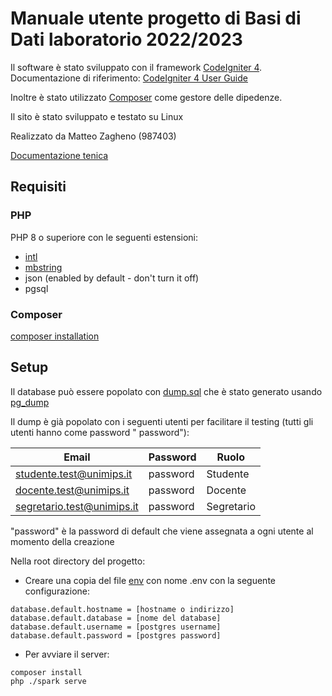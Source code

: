 # Manuale utente progetto di Basi di Dati laboratorio 2022/2023

Il software è stato sviluppato con il framework [CodeIgniter 4](https://codeigniter.com/).
Documentazione di riferimento: [CodeIgniter 4 User Guide](https://codeigniter.com/user_guide/index.html)

Inoltre è stato utilizzato [Composer](https://getcomposer.org/) come gestore delle dipedenze.

Il sito è stato sviluppato e testato su Linux

Realizzato da Matteo Zagheno (987403)

[Documentazione tenica](./doc.md)

## Requisiti

### PHP

PHP 8 o superiore con le seguenti estensioni:

- [intl](http://php.net/manual/en/intl.requirements.php)
- [mbstring](http://php.net/manual/en/mbstring.installation.php)
- json (enabled by default - don't turn it off)
- pgsql

### Composer

[composer installation](https://getcomposer.org/doc/00-intro.md)

## Setup

Il database può essere popolato con [dump.sql](./dump.sql) che è stato generato
usando [pg_dump](https://www.postgresql.org/docs/current/app-pgdump.html)

Il dump è già popolato con i seguenti utenti per facilitare il testing (tutti gli utenti hanno come password "
password"):

| Email                      | Password | Ruolo      |
|----------------------------|----------|------------|
| studente.test@unimips.it   | password | Studente   |
| docente.test@unimips.it    | password | Docente    |
| segretario.test@unimips.it | password | Segretario |

"password" è la password di default che viene assegnata a ogni utente al momento della creazione

Nella root directory del progetto:

- Creare una copia del file [env](./env) con nome .env con la seguente configurazione:

```
database.default.hostname = [hostname o indirizzo]
database.default.database = [nome del database]
database.default.username = [postgres username]
database.default.password = [postgres password]
```

- Per avviare il server:

```
composer install
php ./spark serve
```